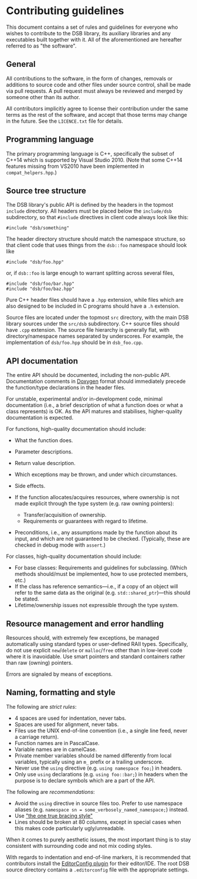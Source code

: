 Contributing guidelines
=======================

This document contains a set of rules and guidelines for everyone who wishes
to contribute to the DSB library, its auxiliary libraries and any executables
built together with it.  All of the aforementioned are hereafter referred to as
"the software".

General
-------
All contributions to the software, in the form of changes, removals or
additions to source code and other files under source control, shall be made
via pull requests.  A pull request must always be reviewed and merged by someone
other than its author.

All contributors implicitly agree to license their contribution under the same
terms as the rest of the software, and accept that those terms may change in the
future.  See the `LICENCE.txt` file for details.

Programming language
--------------------
The primary programming language is C++, specifically the subset of C++14 which
is supported by Visual Studio 2010.  (Note that some C++14 features missing from
VS2010 have been implemented in `compat_helpers.hpp`.)

Source tree structure
---------------------
The DSB library's public API is defined by the headers in the topmost `include`
directory. All headers must be placed below the `include/dsb` subdirectory,
so that `#include` directives in client code always look like this:

    #include "dsb/something"

The header directory structure should match the namespace structure, so that
client code that uses things from the `dsb::foo` namespace should look like

    #include "dsb/foo.hpp"

or, if `dsb::foo` is large enough to warrant splitting across several files,

    #include "dsb/foo/bar.hpp"
    #include "dsb/foo/baz.hpp"

Pure C++ header files should have a `.hpp` extension, while files which are
also designed to be included in C programs should have a `.h` extension.

Source files are located under the topmost `src` directory, with the main
DSB library sources under the `src/dsb` subdirectory.
C++ source files should have `.cpp` extension.  The source file hierarchy is
generally flat, with directory/namespace names separated by underscores.
For example, the implementation of `dsb/foo.hpp` should be in `dsb_foo.cpp`.

API documentation
-----------------
The entire API should be documented, including the non-public API.
Documentation comments in [Doxygen](http://www.doxygen.org) format should
immediately precede the function/type declarations in the header files.

For unstable, experimental and/or in-development code, minimal documentation
(i.e., a brief description of what a function does or what a class represents)
is OK.  As the API matures and stabilises, higher-quality documentation is
expected.

For functions, high-quality documentation should include:

  * What the function does.
  * Parameter descriptions.
  * Return value description.
  * Which exceptions may be thrown, and under which circumstances.
  * Side effects.
  * If the function allocates/acquires resources, where ownership is not made
    explicit through the type system (e.g. raw owning pointers):

      - Transfer/acquisition of ownership.
      - Requirements or guarantees with regard to lifetime.

  * Preconditions, i.e., any assumptions made by the function about its input,
    and which are not guaranteed to be checked.  (Typically, these are checked
    in debug mode with `assert`.)

For classes, high-quality documentation should include:

  * For base classes: Requirements and guidelines for subclassing.  (Which
    methods should/must be implemented, how to use protected members, etc.)
  * If the class has reference semantics—i.e., if a copy of an object will
    refer to the same data as the original (e.g. `std::shared_ptr`)—this
    should be stated.
  * Lifetime/ownership issues not expressible through the type system.

Resource management and error handling
--------------------------------------
Resources should, with extremely few exceptions, be managed automatically using
standard types or user-defined RAII types.  Specifically, do not use explicit
`new`/`delete` or `malloc`/`free` other than in low-level code where it is
inavoidable. Use smart pointers and standard containers rather than raw
(owning) pointers.

Errors are signaled by means of exceptions.

Naming, formatting and style
----------------------------
The following are *strict rules*:

  * 4 spaces are used for indentation, never tabs.
  * Spaces are used for alignment, never tabs.
  * Files use the UNIX end-of-line convention (i.e., a single line feed, never
    a carriage return).
  * Function names are in PascalCase.
  * Variable names are in camelCase.
  * Private member variables should be named differently from local variables,
    typically using an `m_` prefix or a trailing underscore.
  * Never use the `using` directive (e.g. `using namespace foo;`) in headers.
  * Only use `using` declarations (e.g. `using foo::bar;`) in headers when the
    purpose is to declare symbols which are a part of the API.

The following are *recommendations*:

  * Avoid the `using` directive in source files too.  Prefer to use namespace
    aliases (e.g. `namespace sn = some_verbosely_named_namespace;`) instead.
  * Use ["the one true bracing style"](https://en.wikipedia.org/wiki/Indent_style#Variant:_1TBS)
  * Lines should be broken at 80 columns, except in special cases when this
    makes code particularly ugly/unreadable.

When it comes to purely aesthetic issues, the most important thing is to stay
consistent with surrounding code and not mix coding styles.

With regards to indentation and end-of-line markers, it is recommended that
contributors install the [EditorConfig plugin](http://editorconfig.org/) for
their editor/IDE.  The root DSB source directory contains a `.editorconfig`
file with the appropriate settings.
